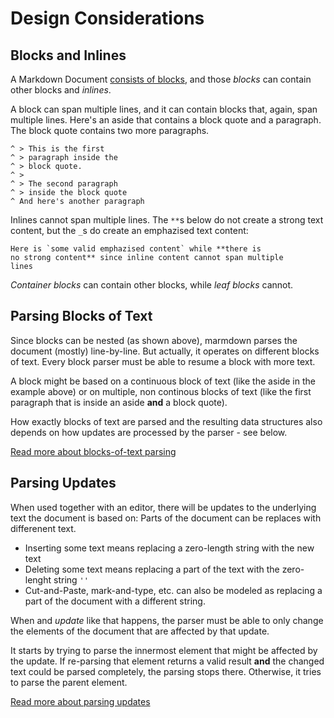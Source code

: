 # Design Considerations

## Blocks and Inlines

A Markdown Document [consists of blocks](https://github.github.com/gfm/#blocks-and-inlines), 
and those _blocks_ can contain other blocks and _inlines_.

A block can span multiple lines, and it can contain blocks that, again, span
multiple lines. Here's an aside that contains a block quote and a paragraph.
The block quote contains two more paragraphs.

```
^ > This is the first
^ > paragraph inside the
^ > block quote.
^ >
^ > The second paragraph
^ > inside the block quote
^ And here's another paragraph
```

Inlines cannot span multiple lines. The `**`s below do not create a strong text
content, but the `_`s do create an emphazised text content:

```
Here is `some valid emphazised content` while **there is
no strong content** since inline content cannot span multiple
lines
```

_Container blocks_ can contain other blocks, while _leaf blocks_ cannot.

## Parsing Blocks of Text

Since blocks can be nested (as shown above), marmdown parses the document
(mostly) line-by-line. But actually, it operates on different blocks of
text. Every block parser must be able to resume a block with more text.

A block might be based on a continuous block of text (like the aside in
the example above) or on multiple, non continous blocks of text (like the
first paragraph that is inside an aside **and** a block quote).

How exactly blocks of text are parsed and the resulting data structures
also depends on how updates are processed by the parser - see below.

[Read more about blocks-of-text parsing](./blocks-of-text-parsing.md)

## Parsing Updates

When used together with an editor, there will be updates to the underlying
text the document is based on: Parts of the document can be replaces with
differenent text.

* Inserting some text means replacing a zero-length string with the new text
* Deleting some text means replacing a part of the text with the zero-lenght
  string `''`
* Cut-and-Paste, mark-and-type, etc. can also be modeled as replacing a part of
  the document with a different string.

When and _update_ like that happens, the parser must be able to only change
the elements of the document that are affected by that update.

It starts by trying to parse the innermost element that might be affected
by the update. If re-parsing that element returns a valid result **and** the
changed text could be parsed completely, the parsing stops there. Otherwise,
it tries to parse the parent element.

[Read more about parsing updates](./parsing-updates.md)
